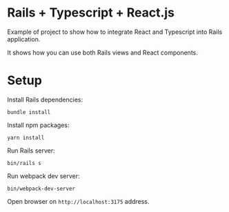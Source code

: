 # Rails + Typescript + React.js

Example of project to show how to integrate React and Typescript into Rails application.

It shows how you can use both Rails views and React components.

# Setup
Install Rails dependencies:
```
bundle install
```

Install npm packages:
```
yarn install
```

Run Rails server:
```
bin/rails s
```

Run webpack dev server:
```
bin/webpack-dev-server
```

Open browser on `http://localhost:3175` address.
